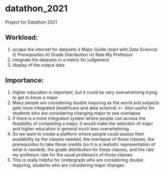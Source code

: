 # datathon_2021
Project for Datathon 2021
## Workload:
1. scrape the internet for datasets
   i) Major Guide (start with Data Science)
   ii) Prerequisites 
   iii) Grade Distribution
   iv) Rate My Professor
3. integrate the datasets in a metric for judgement
4. display of the output data

## Importance:
1. Higher education is important, but it could be very overwhelming trying to get to know a major
2. Many people are considering double majoring as the world and subjects gets more integrated (healthcare and data science) <-- Also useful for students who are considering changing major to see overlapse
3. If there is a more integrated system where people can access the feasibility of completing a major, it would make the selection of major and higher education in general much less overwhelming.
4. So we want to create a platform where people could assess their availability by the classes needed, the overlapse of those classes, the prerequisites to take those credits (so it is a realisitic representation of what is needed), the grade distribution for these classes, and the rate my professor rate for the usual professors of those classes
5. This is really helpful for Undergrads who are considering double majoring, students who are considering major changes
